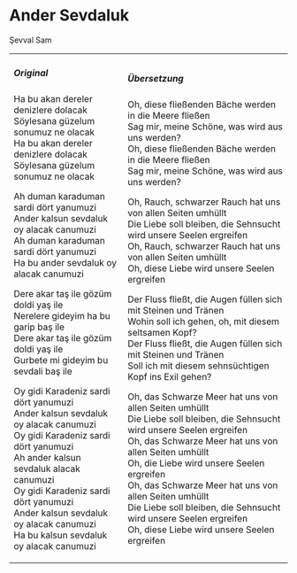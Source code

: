 # Ander Sevdaluk

Şevval Sam

<table>
<tr>
<td>

<h5> Original </h5>

<p> 
Ha bu akan dereler denizlere dolacak<br>
Söylesana güzelum sonumuz ne olacak<br>
Ha bu akan dereler denizlere dolacak<br>
Söylesana güzelum sonumuz ne olacak
</p>

<p>
Ah duman karaduman sardi dört yanumuzi<br>
Ander kalsun sevdaluk oy alacak canumuzi<br>
Ah duman karaduman sardi dört yanumuzi<br>
Ha bu ander sevdaluk oy alacak canumuzi
</p>

<p>
Dere akar taş ile gözüm doldi yaş ile<br>
Nerelere gideyim ha bu garip baş ile<br>
Dere akar taş ile gözüm doldi yaş ile<br>
Gurbete mi gideyim bu sevdali baş ile
</p>

<p>
Oy gidi Karadeniz sardi dört yanumuzi<br>
Ander kalsun sevdaluk oy alacak canumuzi<br>
Oy gidi Karadeniz sardi dört yanumuzi<br>
Ah ander kalsun sevdaluk alacak canumuzi<br>
Oy gidi Karadeniz sardi dört yanumuzi<br>
Ander kalsun sevdaluk oy alacak canumuzi<br>
Ha bu kalsun sevdaluk oy alacak canumuzi
</p>

</td>
<td>

<h5> Übersetzung </h5>

<p> 
Oh, diese fließenden Bäche werden in die Meere fließen<br>
Sag mir, meine Schöne, was wird aus uns werden?<br>
Oh, diese fließenden Bäche werden in die Meere fließen<br>
Sag mir, meine Schöne, was wird aus uns werden?
</p>

<p>
Oh, Rauch, schwarzer Rauch hat uns von allen Seiten umhüllt<br>
Die Liebe soll bleiben, die Sehnsucht wird unsere Seelen ergreifen<br>
Oh, Rauch, schwarzer Rauch hat uns von allen Seiten umhüllt<br>
Oh, diese Liebe wird unsere Seelen ergreifen
</p>

<p>
Der Fluss fließt, die Augen füllen sich mit Steinen und Tränen<br>
Wohin soll ich gehen, oh, mit diesem seltsamen Kopf?<br>
Der Fluss fließt, die Augen füllen sich mit Steinen und Tränen<br>
Soll ich mit diesem sehnsüchtigen Kopf ins Exil gehen?
</p>

<p>
Oh, das Schwarze Meer hat uns von allen Seiten umhüllt<br>
Die Liebe soll bleiben, die Sehnsucht wird unsere Seelen ergreifen<br>
Oh, das Schwarze Meer hat uns von allen Seiten umhüllt<br>
Oh, die Liebe wird unsere Seelen ergreifen<br>
Oh, das Schwarze Meer hat uns von allen Seiten umhüllt<br>
Die Liebe soll bleiben, die Sehnsucht wird unsere Seelen ergreifen<br>
Oh, diese Liebe wird unsere Seelen ergreifen
</p>

</td>
</table>
